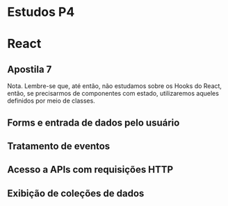 # Estudos P4

# React

## Apostila 7
Nota. Lembre-se que, até então, não estudamos sobre os Hooks do React, então, se precisarmos de componentes com estado, utilizaremos aqueles definidos por meio de classes.


## Forms e entrada de dados pelo usuário

## Tratamento de eventos

## Acesso a APIs com requisições HTTP

## Exibição de coleções de dados



